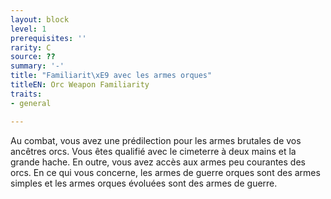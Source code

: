 ```yaml
---
layout: block
level: 1
prerequisites: ''
rarity: C
source: ??
summary: '-'
title: "Familiarit\xE9 avec les armes orques"
titleEN: Orc Weapon Familiarity
traits:
- general

---
```


<p>Au combat, vous avez une prédilection pour les armes brutales de vos ancêtres orcs. Vous êtes qualifié avec le cimeterre à deux mains et la grande hache. En outre, vous avez accès aux armes peu courantes des orcs. En ce qui vous concerne, les armes de guerre orques sont des armes simples et les armes orques évoluées sont des armes de guerre.</p>